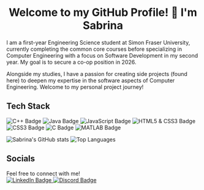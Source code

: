 <div align= "center">
  <h1>Welcome to my GitHub Profile! 👋 I'm Sabrina</h1>
</div>

I am a first-year Engineering Science student at Simon Fraser University, currently completing the common core courses before specializing in Computer Engineering with a focus on Software Development in my second year. My goal is to secure a co-op position in 2026.

Alongside my studies, I have a passion for creating side projects (found here) to deepen my expertise in the software aspects of Computer Engineering. Welcome to my personal project journey!

## Tech Stack
<!--languages I know-->
![C++ Badge](https://img.shields.io/badge/C%2B%2B-00599C?style=for-the-badge&logo=c%2B%2B&logoColor=white)
![Java Badge](https://img.shields.io/badge/Java-007396?style=for-the-badge&logo=java&logoColor=white)
![JavaScript Badge](https://img.shields.io/badge/JavaScript-F7DF1E?style=for-the-badge&logo=javascript&logoColor=black)
![HTML5 & CSS3 Badge](https://img.shields.io/badge/HTML5-E34F26?style=for-the-badge&logo=html5&logoColor=white)
![CSS3 Badge](https://img.shields.io/badge/CSS3-1572B6?style=for-the-badge&logo=css3&logoColor=white)
![C Badge](https://img.shields.io/badge/C-00599C?style=for-the-badge&logo=c&logoColor=white)
![MATLAB Badge](https://img.shields.io/badge/MATLAB-0076A8?style=for-the-badge&logo=matlab&logoColor=white)

<!--My Git stats-->
![Sabrina's GitHub stats](https://github-readme-stats.vercel.app/api?username=sabrinaa3&show_icons=true&theme=default&bg_color=fff5f7&border_color=ff1493&title_color=b22222&text_color=8b0000&icon_color=8b0000)
![Top Languages](https://github-readme-stats.vercel.app/api/top-langs/?username=sabrinaa3&layout=compact&bg_color=fff5f7&border_color=ff1493&title_color=b22222&text_color=8b0000&icon_color=8b0000)


## Socials
<div align="left">
  <body>Feel free to connect with me!</body>
  <br>
  <a href="https://www.linkedin.com/in/sabrina-allan-367876327" target="_blank">
    <img src="https://img.shields.io/badge/LinkedIn-0A66C2?style=for-the-badge&logo=linkedin&logoColor=white" alt="LinkedIn Badge"/>
  </a>
  <a href="https://discord.com/users/1075585587697942538" target="_blank">
    <img src="https://img.shields.io/badge/Discord-7289DA?style=for-the-badge&logo=discord&logoColor=white" alt="Discord Badge"/>
  </a>
</div>
